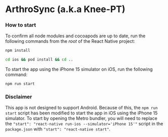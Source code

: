 # ArthroSync (a.k.a Knee-PT)

### How to start

To confirm all node modules and cocoapods are up to date, run the following commands from the _root_ of the React Native project:

```bash
npm install
```

```bash
cd ios && pod install && cd ..
```

To start the app using the iPhone 15 simulator on iOS, run the following command:

```bash
npm run start
```

### Disclaimer

This app is not designed to support Android. Because of this, the `npm run start` script has been modified to start the app in iOS using the iPhone 15 simulator. To start by opening the Metro bundler, you will need to replace the `"start": "react-native run-ios --simulator='iPhone 15'"` script in the `package.json` with `"start": "react-native start"`.
